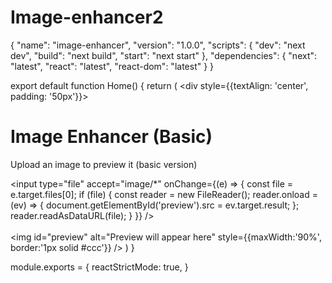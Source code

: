 # Image-enhancer2
{
  "name": "image-enhancer",
  "version": "1.0.0",
  "scripts": {
    "dev": "next dev",
    "build": "next build",
    "start": "next start"
  },
  "dependencies": {
    "next": "latest",
    "react": "latest",
    "react-dom": "latest"
  }
}


export default function Home() {
  return (
    <div style={{textAlign: 'center', padding: '50px'}}>
      <h1>Image Enhancer (Basic)</h1>
      <p>Upload an image to preview it (basic version)</p>
      <input type="file" accept="image/*" onChange={(e) => {
        const file = e.target.files[0];
        if (file) {
          const reader = new FileReader();
          reader.onload = (ev) => {
            document.getElementById('preview').src = ev.target.result;
          };
          reader.readAsDataURL(file);
        }
      }} />
      <br /><br />
      <img id="preview" alt="Preview will appear here" style={{maxWidth:'90%', border:'1px solid #ccc'}} />
    </div>
  )
}

module.exports = {
  reactStrictMode: true,
}
